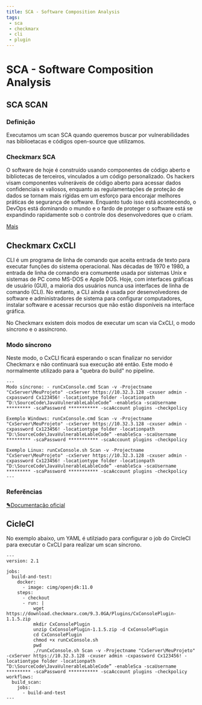 ```yaml
---
title: SCA - Software Composition Analysis
tags: 
 - sca
 - checkmarx
 - cli
 - plugin
---
```


# SCA - Software Composition Analysis

## SCA SCAN

### Definição

Executamos um scan SCA quando queremos buscar por vulnerabilidades nas biblioetacas e códigos open-source que utilizamos.

### Checkmarx SCA

O software de hoje é construído usando componentes de código aberto e bibliotecas de terceiros, vinculados a um código personalizado. Os hackers visam componentes vulneráveis de código aberto para acessar dados confidenciais e valiosos, enquanto as regulamentações de proteção de dados se tornam mais rígidas em um esforço para encorajar melhores práticas de segurança de software. Enquanto tudo isso está acontecendo, o DevOps está dominando o mundo e o fardo de proteger o software está se expandindo rapidamente sob o controle dos desenvolvedores que o criam.

[Mais](https://www.checkmarx.com/products/software-composition-analysis/)

## Checkmarx CxCLI

CLI é um programa de linha de comando que aceita entrada de texto para executar funções do sistema operacional. Nas décadas de 1970 e 1980, a entrada de linha de comando era comumente usada por sistemas Unix e sistemas de PC como MS-DOS e Apple DOS. Hoje, com interfaces gráficas de usuário (GUI), a maioria dos usuários nunca usa interfaces de linha de comando (CLI). No entanto, a CLI ainda é usada por desenvolvedores de software e administradores de sistema para configurar computadores, instalar software e acessar recursos que não estão disponíveis na interface gráfica.

No Checkmarx existem dois modos de executar um scan via CxCLI, o modo síncrono e o assíncrono.

### Modo síncrono

Neste modo, o CxCLI ficará esperando o scan finalizar no servidor Checkmarx e não continuará sua execução até então. Este modo é normalmente utilizado para a "quebra do build" no pipeline.

```
---
Modo síncrono: - runCxConsole.cmd Scan -v -Projectname "CxServer\MeuProjeto" -cxServer https://10.32.3.128 -cxuser admin -cxpassword Cx123456! -locationtype folder -locationpath “D:\SourceCode\JavaVulnerableLableCode” -enableSca -scaUsername ********* -scaPassword *********** -scaAccount plugins -checkpolicy

Exemplo Windows: runCxConsole.cmd Scan -v -Projectname "CxServer\MeuProjeto" -cxServer https://10.32.3.128 -cxuser admin -cxpassword Cx123456! -locationtype folder -locationpath “D:\SourceCode\JavaVulnerableLableCode” -enableSca -scaUsername ********* -scaPassword *********** -scaAccount plugins -checkpolicy

Exemplo Linux: runCxConsole.sh Scan -v -Projectname "CxServer\MeuProjeto" -cxServer https://10.32.3.128 -cxuser admin -cxpassword Cx123456! -locationtype folder -locationpath “D:\SourceCode\JavaVulnerableLableCode” -enableSca -scaUsername ********* -scaPassword *********** -scaAccount plugins -checkpolicy
---
```
### Referências

<p class="editor-link"><a href="https://checkmarx.atlassian.net/wiki/spaces/SD/pages/1339424904/CLI+Plugin" target="blank" class="btn"><strong>&#9998;</strong>Documentação oficial</a></p>

## CicleCI

No exemplo abaixo, um YAML é utilziado para configurar o job do CircleCI para executar o CxCLI para realizar um scan síncrono.
```
---
version: 2.1

jobs:
  build-and-test:  
    docker:
      - image: cimg/openjdk:11.0
    steps:
      - checkout
      - run: |
          wget https://download.checkmarx.com/9.3.0GA/Plugins/CxConsolePlugin-1.1.5.zip
          mkdir CxConsolePlugin
          unzip CxConsolePlugin-1.1.5.zip -d CxConsolePlugin
          cd CxConsolePlugin
          chmod +x runCxConsole.sh
          pwd
          ./runCxConsole.sh Scan -v -Projectname "CxServer\MeuProjeto" -cxServer https://10.32.3.128 -cxuser admin -cxpassword Cx123456! -locationtype folder -locationpath “D:\SourceCode\JavaVulnerableLableCode” -enableSca -scaUsername ********* -scaPassword *********** -scaAccount plugins -checkpolicy
workflows:
  build_scan: 
    jobs:
      - build-and-test
---
```